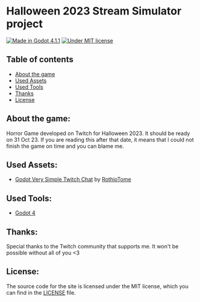 # Halloween 2023 Stream Simulator project
[![Made in Godot 4.1.1](https://img.shields.io/badge/Godot-4.2.1-blue?logo=godotengine&logoColor=white)](https://godotengine.org)
[![Under MIT license](https://img.shields.io/github/license/RothioTome/halloween-2023)](LICENSE)

## Table of contents
- [About the game](#about-the-game)
- [Used Assets](#used-assets)
- [Used Tools](#used-tools)
- [Thanks](#thanks)
- [License](#license)

## About the game:
Horror Game developed on Twitch for Halloween 2023. It should be ready on 31 Oct 23. If you are reading this after that date, it means that I could not finish the game on time and you can blame me.

## Used Assets:
- [Godot Very Simple Twitch Chat](https://github.com/rothiotome/godot-very-simple-twitch-chat) by [RothioTome](https://github.com/rothiotome)

## Used Tools:
- [Godot 4](https://godotengine.org)

## Thanks:
Special thanks to the Twitch community that supports me. It won't be possible without all of you <3

## License:
The source code for the site is licensed under the MIT license, which you can find in the [LICENSE](LICENSE) file.